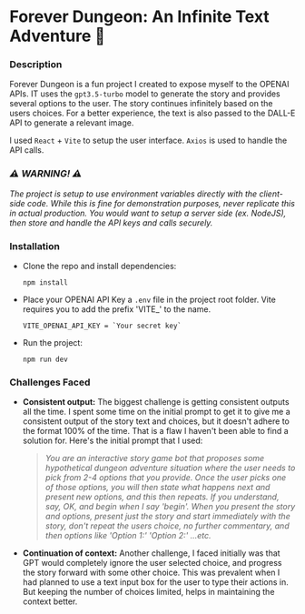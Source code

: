 # Forever Dungeon: An Infinite Text Adventure 🧙

### Description
Forever Dungeon is a fun project I created to expose myself to the OPENAI APIs. IT uses the `gpt3.5-turbo` model to generate the story and provides several options to the user. The story continues infinitely based on the users choices.
For a better experience, the text is also passed to the DALL-E API to generate a relevant image.

I used `React` + `Vite` to setup the user interface. `Axios` is used to handle the API calls.

### *⚠️ WARNING! ⚠️*
*The project is setup to use environment variables directly with the client-side code. While this is fine for demonstration purposes, never replicate this in actual production. You would want to setup a server side (ex. NodeJS), then store and handle the API keys and calls securely.*

### Installation
- Clone the repo and install dependencies:

  ```
  npm install
  ```

- Place your OPENAI API Key a `.env` file in the project root folder. Vite requires you to add the prefix 'VITE_' to the name.

  ```
  VITE_OPENAI_API_KEY = `Your secret key`
  ```

- Run the project:

  ```
  npm run dev
  ```

### Challenges Faced
- **Consistent output:** The biggest challenge is getting consistent outputs all the time. I spent some time on the initial prompt to get it to give me a consistent output of the story text and choices, but it doesn't adhere to the format 100% of the time. That is a flaw I haven't been able to find a solution for. Here's the initial prompt that I used: 
  > *You are an interactive story game bot that proposes some hypothetical dungeon adventure situation where the user needs to pick from 2-4 options that you provide. Once the user picks one of those options, you will then state what happens next and present new options, and this then repeats. If you understand, say, OK, and begin when I say 'begin'. When you present the story and options, present just the story and start immediately with the story, don't repeat the users choice, no further commentary, and then options like 'Option 1:' 'Option 2:' ...etc.*

- **Continuation of context:** Another challenge, I faced initially was that GPT would completely ignore the user selected choice, and progress the story forward with some other choice. This was prevalent when I had planned to use a text input box for the user to type their actions in. But keeping the number of choices limited, helps in maintaining the context better.

